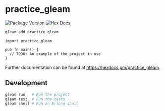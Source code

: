 # practice_gleam

[![Package Version](https://img.shields.io/hexpm/v/practice_gleam)](https://hex.pm/packages/practice_gleam)
[![Hex Docs](https://img.shields.io/badge/hex-docs-ffaff3)](https://hexdocs.pm/practice_gleam/)

```sh
gleam add practice_gleam
```
```gleam
import practice_gleam

pub fn main() {
  // TODO: An example of the project in use
}
```

Further documentation can be found at <https://hexdocs.pm/practice_gleam>.

## Development

```sh
gleam run   # Run the project
gleam test  # Run the tests
gleam shell # Run an Erlang shell
```
